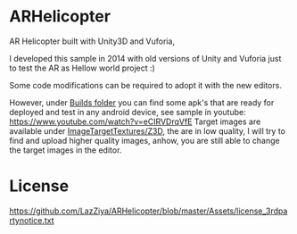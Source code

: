 # ARHelicopter
AR Helicopter built with Unity3D and Vuforia,

I developed  this sample in 2014 with old versions of Unity and Vuforia just to test the AR as Hellow world project :)

Some code modifications can be required to adopt it with the new editors.

However, under [Builds folder](https://github.com/LazZiya/ARHelicopter/tree/master/Builds) you can find some apk's that are ready for deployed and test in any android device,
see sample in youtube: https://www.youtube.com/watch?v=eCIRVDrqVfE
Target images are available under [ImageTargetTextures/Z3D](https://github.com/LazZiya/ARHelicopter/tree/master/Assets/Editor/QCAR/ImageTargetTextures/Z3D), the are in low quality, I will try to find and upload higher quality images, anhow, you are still able to change the target images in the editor.

# License
https://github.com/LazZiya/ARHelicopter/blob/master/Assets/license_3rdpartynotice.txt
